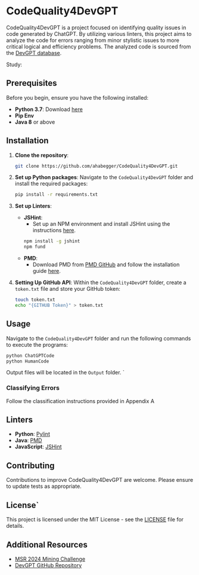 # CodeQuality4DevGPT

CodeQuality4DevGPT is a project focused on identifying quality issues in code generated by ChatGPT. By utilizing various linters, this project aims to analyze the code for errors ranging from minor stylistic issues to more critical logical and efficiency problems. The analyzed code is sourced from the [DevGPT database](https://github.com/NAIST-SE/DevGPT).

Study: []()

## Prerequisites

Before you begin, ensure you have the following installed:
- **Python 3.7**: Download [here](https://www.python.org/downloads/)
- **Pip Env**
- **Java 8** or above

## Installation

1. **Clone the repository**:
   ```bash
   git clone https://github.com/ahabegger/CodeQuality4DevGPT.git
   ```

2. **Set up Python packages**:
   Navigate to the `CodeQuality4DevGPT` folder and install the required packages:
   ```bash
   pip install -r requirements.txt
   ```

3. **Set up Linters**:
   - **JSHint**:
     - Set up an NPM environment and install JSHint using the instructions [here](https://jshint.com/install/).
     ```bash
     npm install -g jshint
     npm fund
     ```
   - **PMD**:
     - Download PMD from [PMD GitHub](https://pmd.github.io/) and follow the installation guide [here](https://docs.pmd-code.org/latest/pmd_userdocs_installation.html).

4. **Setting Up GitHub API**:
   Within the `CodeQuality4DevGPT` folder, create a `token.txt` file and store your GitHub token:
   ```bash
   touch token.txt
   echo "{GITHUB Token}" > token.txt
   ```

## Usage

Navigate to the `CodeQuality4DevGPT` folder and run the following commands to execute the programs:
```bash
python ChatGPTCode
python HumanCode
```
Output files will be located in the `Output` folder.
`
### Classifying Errors

Follow the classification instructions provided in Appendix A
## Linters

- **Python**: [Pylint](https://pypi.org/project/pylint/)
- **Java**: [PMD](https://pmd.github.io/)
- **JavaScript**: [JSHint](https://www.jslint.com/)

## Contributing

Contributions to improve CodeQuality4DevGPT are welcome. Please ensure to update tests as appropriate.

## License`

This project is licensed under the MIT License - see the [LICENSE](LICENSE) file for details.

## Additional Resources

- [MSR 2024 Mining Challenge](https://2024.msrconf.org/track/msr-2024-mining-challenge#challenge)
- [DevGPT GitHub Repository](https://github.com/NAIST-SE/DevGPT)
